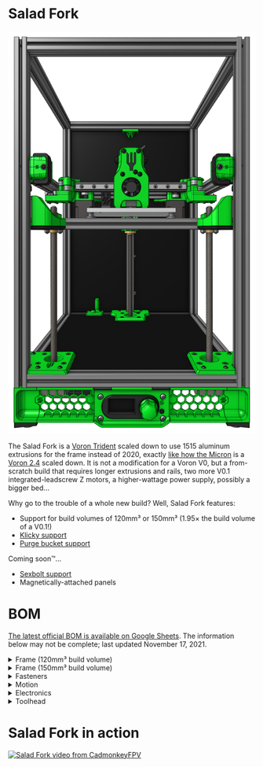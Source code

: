 # Salad Fork

![](images/salad-fork-hero.png)

The Salad Fork is a [Voron Trident][tridentURL] scaled down to use 1515 aluminum extrusions for the frame instead of 2020, exactly [like how the Micron][micronURL] is a [Voron 2.4][v2URL] scaled down. It is not a modification for a Voron V0, but a from-scratch build that requires longer extrusions and rails, two more V0.1 integrated-leadscrew Z motors, a higher-wattage power supply, possibly a bigger bed…

Why go to the trouble of a whole new build? Well, Salad Fork features:

- Support for build volumes of 120mm³ or 150mm³ (1.95× the build volume of a V0.1!)
- [Klicky support][klickyURL]
- [Purge bucket support][purgeBucketURL]

Coming soon™…

- [Sexbolt support][sexboltURL]
- Magnetically-attached panels

[tridentURL]: https://vorondesign.com/voron_trident
[micronURL]: https://github.com/hartk1213/micron
[v2URL]: https://vorondesign.com/voron2.4
[klickyURL]: https://github.com/jlas1/Klicky-Probe
[purgeBucketURL]: https://github.com/CadmonkeyFPV/Salad_Fork/tree/master/MODS/Dishwasher
[sexboltURL]: https://github.com/hartk1213/MISC/tree/main/Voron%20Mods/Voron%202/2.4/Voron2.4_SexBolt_ZEndstop

# BOM

[The latest official BOM is available on Google Sheets](https://docs.google.com/spreadsheets/d/1IUI6oiu36kkzXx5OPMRfrHjvIH2P_M3332lTih6h6LI/edit#gid=1896851909). The information below may not be complete; last updated November 17, 2021.

<details>
    <summary>
    Frame (120mm³ build volume)
    </summary>

Component | Quantity | Notes
--- | :-: | ---
HFS3-1515-400 | 4 | Cross-drill 7.5mm from both ends, plus drill 1× gantry hole each per drill guide
HFS3-1515-270 | 6 | Tap both ends
HFS3-1515-240 | 5 | Tap both ends, cross-drill 2 extrusions at center
HFS3-1515-230 | 1 | Tap one end
HFS3-1515-210 | 1 |
HFS3-1515-145 | 1 |
HFS3-1515-140 | 1 | Tap one end
</details>

<details>
    <summary>
    Frame (150mm³ build volume)
    </summary>

Component | Quantity | Notes
--- | :-: | ---
HFS3-1515-400 | 4 | Cross-drill 7.5mm from both ends, plus drill 1× gantry hole each per drill guide
HFS3-1515-300 | 6 | Tap both ends
HFS3-1515-270 | 5 | Tap both ends, cross-drill 2 extrusions at center
HSF3-1515-240 | 1 | Tap one end
HSF3-1515-230 | 1 |
HFS3-1515-175 | 1 |
HSF3-1515-170 | 1 | Tap one end
</details>

<details>
    <summary>
    Fasteners
    </summary>
See BOM spreadsheet
</details>

<details>
    <summary>
    Motion
    </summary>

Component | Quantity
--- | :-:
NEMA14 stepper | 2
NEMA17 integrated-leadscrew stepper | 3
MGN9C 180 | 1 (for 120mm³)
MGN7H 200 | 5 (for 120mm³)
MGN9C 210 | 1 (for 150mm³)
MGN7H 230 | 2 (for 150mm³)
MGN7H 200 | 3 (for 150mm³)
Gates GT2 6mm open belt | 4m
F623-RS flanged bearings | 24
GE5C spherical bearings | 3
D2F switch | 4
TR8×8 leadscrew nut | 3
Rubber foot | 4
</details>

<details>
    <summary>
    Electronics
    </summary>

Component | Quantity | Notes
--- | :-: | ---
Control board | 1 | Fysetc Spider or BigTreeTech Octopus
TMC 2209 driver | 6 |
Raspberry Pi | 1 | The Klipper host
C13 power cable | 1 | 
Meanwell UHP-200-24 | 1 |
Keenovo 100mm² 60W 24V heater | 1 | DC bed heater, 120mm³ build
Keenovo 120mm² 120W 24V heater | 1 | DC bed heater, 150mm³ build
Keenovo 100mm² 60W 120/240V heater | 1 | AC bed heater, 120mm³ build
Keenovo 120mm² 120W 120/240V heater | 1 | AC bed heater, 150mm³ build
AC SSR (Omron G3NA-210B-UTU DC5-24, Panasonic AQA211VL) | 1 | for AC bed heater
</details>

<details>
    <summary>
    Toolhead
    </summary>

Component | Quantity | Notes
--- | :-: | ---
NEMA14 pancake stepper | 1 |
BMG gear set | 1 |
3010 axial fan | 1 | Only for Dragonfly BMS hotend
3007 axial fan | 1 | All other hotends
3010 blower fan | 2 |
Hotend | 1 |
</details>

# Salad Fork in action

[![Salad Fork video from CadmonkeyFPV](https://img.youtube.com/vi/ibptF2t73A4/0.jpg)](https://youtu.be/ibptF2t73A4)
